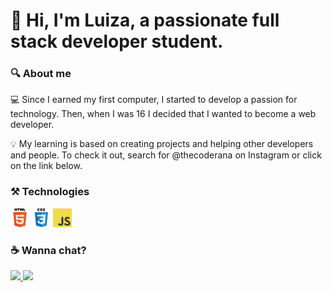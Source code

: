 <main>
  <h1>&#x1F44F Hi, I'm Luiza, a passionate full stack developer student.</h1>
  <h3>&#x1F50D About me</h3>
  <div class="about">
    <p>&#x1F4BB Since I earned my first computer, I started to develop a passion for technology. Then, when I was 16 I decided that I wanted to become a web             developer.</p>
    <p>&#x1F4A1 My learning is based on creating projects and helping other developers and people. To check it out, search for @thecoderana on Instagram or click on     the link below.</p>
  </div>
  <h3>&#x2692 Technologies</h3>
  <div class="tech-stack">
    <code><img height="30" src="https://raw.githubusercontent.com/github/explore/80688e429a7d4ef2fca1e82350fe8e3517d3494d/topics/html/html.png"></code>
    <code><img height="30" src="https://raw.githubusercontent.com/github/explore/80688e429a7d4ef2fca1e82350fe8e3517d3494d/topics/css/css.png"></code> 
    <code><img height="30" src="https://raw.githubusercontent.com/github/explore/80688e429a7d4ef2fca1e82350fe8e3517d3494d/topics/javascript/javascript.png"></code>
  </div>
  <h3>&#x2615 Wanna chat?</h3>
  <div class="social-media">
    <a href="https://instagram.com/thecoderana"><img src="https://img.shields.io/badge/-@thecoderana_-E4405F?style=flat-square&logo=Instagram&logoColor=white"/>         </a>
    <a href="mailto:thecoderana@gmail.com"><img src="https://img.shields.io/badge/-thecoderana@gmail.com-D14836?style=flat-square&logo=Gmail&logoColor=white"/></a>
  </div>
</main>

